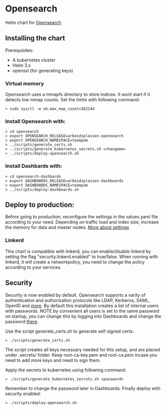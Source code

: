 # Opensearch

Helm chart for [Opensearch](https://opensearch.org/docs/opensearch/index/)

## Installing the chart

Prerequisites:
* A kubernetes cluster
* Helm 3.x
* openssl (for generating keys)

### Virtual memory
Opensearch uses a mmapfs directory to store indices. It wont start if it detects low mmap counts.
Set the limits with following command:
```
> sudo sysctl -w vm.max_map_count=262144
```

### Install Opensearch with:
```
> cd opensearch
> export OPENSEARCH_RELEASE=arbeidsplassen-opensearch
> export OPENSEARCH_NAMESPACE=teampam
> ../scripts/generate_certs.sh
> ../scripts/generate_kubernetes_secrets.sh <changeme>
> ../scripts/deploy-opensearch.sh 
```

### Install Dashbards with:
```
> cd opensearch-dashbards
> export DASHBOARDS_RELEASE=arbeidsplassen-dashboards
> export DASHBOARDS_NAMESPACE=teampam
> ../scripts/deploy-dashboards.sh 
```

## Deploy to production:
Before going to production, reconfigure the settings in the values.yaml file  according to your need.
Depending on traffic load and index size, increase the memory for data and master nodes.
[More about settings](https://www.elastic.co/guide/en/elasticsearch/guide/current/hardware.html#_memory)

### Linkerd
This chart is compatible with linkerd, you can enable/disable linkerd by setting the flag "security.linkerd.enabled" to true/false.
When running with linkerd, it will create a networkpolicy, you need to change the policy according to your services.

## Security
Security is now enabled by default. 
Opensearch supports a varity of authentication and authorization protocols like LDAP, Kerberos, SAML, OpenID and [more](https://opensearch.org/docs/security-plugin/index/). 
By default this installation creates a list of internal users with passwords. NOTE by convenient all users is set to the same password on startup, 
you can change this by logging into Dashboards and change the password [there](https://aws.amazon.com/blogs/opensource/change-passwords-open-distro-for-elasticsearch/). 

Use the script generate_certs.sh to generate self signed certs:
```
> ./scripts/generate_certs.sh
```

The script creates all keys necessary needed for this setup, and are placed under .secrets/ folder. Keep root-ca-key.pem and root-ca.pem incase you need to add more keys and need to sign them.

Apply the secrets to kubernetes using following command:

```
> ./scripts/generate_kubernetes_secrets.sh <password>
```
Remember to change the password later in Dashboards. Finally deploy with security enabled:

```
> ./scripts/deploy-opensearch.sh
```

